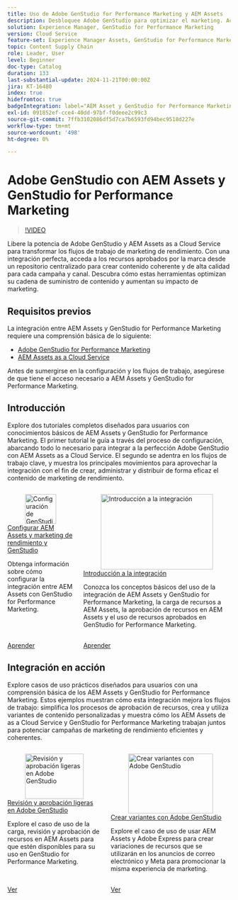 ```yaml
---
title: Uso de Adobe GenStudio for Performance Marketing y AEM Assets
description: Desbloquee Adobe GenStudio para optimizar el marketing. Acceda a recursos aprobados por la marca y cree contenido coherente y de alta calidad en todos los canales.
solution: Experience Manager, GenStudio for Performance Marketing
version: Cloud Service
feature-set: Experience Manager Assets, GenStudio for Performance Marketing
topic: Content Supply Chain
role: Leader, User
level: Beginner
doc-type: Catalog
duration: 133
last-substantial-update: 2024-11-21T00:00:00Z
jira: KT-16480
index: true
hidefromtoc: true
badgeIntegration: label="AEM Asset y GenStudio for Performance Marketing" type="positive"
exl-id: 091852ef-cce4-40dd-97bf-f0deee2c99c3
source-git-commit: 7ffb3102086df5d7ca7b6593fd94bec9518d227e
workflow-type: tm+mt
source-wordcount: '498'
ht-degree: 0%

---
```


# Adobe GenStudio con AEM Assets y GenStudio for Performance Marketing

>[!VIDEO](https://video.tv.adobe.com/v/3439263/?learn=on)

Libere la potencia de Adobe GenStudio y AEM Assets as a Cloud Service para transformar los flujos de trabajo de marketing de rendimiento. Con una integración perfecta, acceda a los recursos aprobados por la marca desde un repositorio centralizado para crear contenido coherente y de alta calidad para cada campaña y canal. Descubra cómo estas herramientas optimizan su cadena de suministro de contenido y aumentan su impacto de marketing.

## Requisitos previos

La integración entre AEM Assets y GenStudio for Performance Marketing requiere una comprensión básica de lo siguiente:

* [Adobe GenStudio for Performance Marketing](https://experienceleague.adobe.com/en/browse/genstudio-for-performance-marketing)
* [AEM Assets as a Cloud Service](https://experienceleague.adobe.com/es/docs/experience-manager-cloud-service/content/assets/overview)

Antes de sumergirse en la configuración y los flujos de trabajo, asegúrese de que tiene el acceso necesario a AEM Assets y GenStudio for Performance Marketing.

## Introducción 

Explore dos tutoriales completos diseñados para usuarios con conocimientos básicos de AEM Assets y GenStudio for Performance Marketing. El primer tutorial le guía a través del proceso de configuración, abarcando todo lo necesario para integrar a la perfección Adobe GenStudio con AEM Assets as a Cloud Service. El segundo se adentra en los flujos de trabajo clave, y muestra los principales movimientos para aprovechar la integración con el fin de crear, administrar y distribuir de forma eficaz el contenido de marketing de rendimiento.

<!-- CARDS 

* https://experienceleague.adobe.com/en/docs/integrations-learn/experience-cloud/tutorials/genstudio-for-performance-marketing-experience-manager/setup
    {title=Set up GenStudio for Performance Marketing and AEM Assets}
    {cta=Learn}
    {image=https://experienceleague.adobe.com/en/docs/integrations-learn/experience-cloud/solution-categories/media_1f4cfd2b3f7e2e83862f8a00ce6fc4cd4b21650d1.png?width=2000&format=webply&optimize=medium}
* https://experienceleague.adobe.com/en/docs/integrations-learn/experience-cloud/tutorials/genstudio-for-performance-marketing-experience-manager/integration-walkthrough
    {title=Get started with the integration}
    {cta=Learn}

-->
<!-- START CARDS HTML - DO NOT MODIFY BY HAND -->
<div class="columns">
    <div class="column is-half-tablet is-half-desktop is-one-third-widescreen" aria-label="Set up GenStudio and Performance Marketing and AEM Assets">
        <div class="card" style="height: 100%; display: flex; flex-direction: column; height: 100%;">
            <div class="card-image">
                <figure class="image x-is-16by9">
                    <a href="https://experienceleague.adobe.com/en/docs/integrations-learn/experience-cloud/tutorials/genstudio-for-performance-marketing-experience-manager/setup" title="Configuración de GenStudio y AEM Assets de marketing y rendimiento" target="_blank" rel="referrer">
                        <img class="is-bordered-r-small" src="https://experienceleague.adobe.com/en/docs/integrations-learn/experience-cloud/solution-categories/media_1f4cfd2b3f7e2e83862f8a00ce6fc4cd4b21650d1.png?width=400&format=webply&optimize=medium" alt="Configuración de GenStudio y AEM Assets de marketing y rendimiento"
                             style="width: 100%; aspect-ratio: 16 / 9; object-fit: cover; overflow: hidden; display: block; margin: auto;">
                    </a>
                </figure>
            </div>
            <div class="card-content is-padded-small" style="display: flex; flex-direction: column; flex-grow: 1; justify-content: space-between;">
                <div class="top-card-content">
                    <p class="headline is-size-6 has-text-weight-bold">
                        <a href="https://experienceleague.adobe.com/en/docs/integrations-learn/experience-cloud/tutorials/genstudio-for-performance-marketing-experience-manager/setup" target="_blank" rel="referrer" title="Configuración de GenStudio y AEM Assets de marketing y rendimiento">Configurar AEM Assets y marketing de rendimiento y GenStudio</a>
                    </p>
                    <p class="is-size-6">Obtenga información sobre cómo configurar la integración entre AEM Assets con GenStudio for Performance Marketing.</p>
                </div>
                <a href="https://experienceleague.adobe.com/en/docs/integrations-learn/experience-cloud/tutorials/genstudio-for-performance-marketing-experience-manager/setup" target="_blank" rel="referrer" class="spectrum-Button spectrum-Button--outline spectrum-Button--primary spectrum-Button--sizeM" style="align-self: flex-start; margin-top: 1rem;">
                    <span class="spectrum-Button-label has-no-wrap has-text-weight-bold">Aprender</span>
                </a>
            </div>
        </div>
    </div>
    <div class="column is-half-tablet is-half-desktop is-one-third-widescreen" aria-label="Get started with the integration">
        <div class="card" style="height: 100%; display: flex; flex-direction: column; height: 100%;">
            <div class="card-image">
                <figure class="image x-is-16by9">
                    <a href="https://experienceleague.adobe.com/en/docs/integrations-learn/experience-cloud/tutorials/genstudio-for-performance-marketing-experience-manager/integration-walkthrough" title="Introducción a la integración" target="_blank" rel="referrer">
                        <img class="is-bordered-r-small" src="https://video.tv.adobe.com/v/3439264/?format=jpeg&nocache=1733416518352" alt="Introducción a la integración"
                             style="width: 100%; aspect-ratio: 16 / 9; object-fit: cover; overflow: hidden; display: block; margin: auto;">
                    </a>
                </figure>
            </div>
            <div class="card-content is-padded-small" style="display: flex; flex-direction: column; flex-grow: 1; justify-content: space-between;">
                <div class="top-card-content">
                    <p class="headline is-size-6 has-text-weight-bold">
                        <a href="https://experienceleague.adobe.com/en/docs/integrations-learn/experience-cloud/tutorials/genstudio-for-performance-marketing-experience-manager/integration-walkthrough" target="_blank" rel="referrer" title="Introducción a la integración">Introducción a la integración</a>
                    </p>
                    <p class="is-size-6">Conozca los conceptos básicos del uso de la integración de AEM Assets y GenStudio for Performance Marketing, la carga de recursos a AEM Assets, la aprobación de recursos en AEM Assets y el uso de recursos aprobados en GenStudio for Performance Marketing.</p>
                </div>
                <a href="https://experienceleague.adobe.com/en/docs/integrations-learn/experience-cloud/tutorials/genstudio-for-performance-marketing-experience-manager/integration-walkthrough" target="_blank" rel="referrer" class="spectrum-Button spectrum-Button--outline spectrum-Button--primary spectrum-Button--sizeM" style="align-self: flex-start; margin-top: 1rem;">
                    <span class="spectrum-Button-label has-no-wrap has-text-weight-bold">Aprender</span>
                </a>
            </div>
        </div>
    </div>
</div>
<!-- END CARDS HTML - DO NOT MODIFY BY HAND -->

## Integración en acción

Explore casos de uso prácticos diseñados para usuarios con una comprensión básica de los AEM Assets y GenStudio for Performance Marketing. Estos ejemplos muestran cómo esta integración mejora los flujos de trabajo: simplifica los procesos de aprobación de recursos, crea y utiliza variantes de contenido personalizadas y muestra cómo los AEM Assets de as a Cloud Service y GenStudio for Performance Marketing trabajan juntos para potenciar campañas de marketing de rendimiento eficientes y coherentes.

<!-- CARDS 

* https://experienceleague.adobe.com/en/docs/integrations-learn/experience-cloud/tutorials/genstudio-for-performance-marketing-experience-manager/use-cases/use-case-1
* https://experienceleague.adobe.com/en/docs/integrations-learn/experience-cloud/tutorials/genstudio-for-performance-marketing-experience-manager/use-cases/use-case-2

-->
<!-- START CARDS HTML - DO NOT MODIFY BY HAND -->
<div class="columns">
    <div class="column is-half-tablet is-half-desktop is-one-third-widescreen" aria-label="Lightweight review and approval in Adobe GenStudio">
        <div class="card" style="height: 100%; display: flex; flex-direction: column; height: 100%;">
            <div class="card-image">
                <figure class="image x-is-16by9">
                    <a href="https://experienceleague.adobe.com/en/docs/integrations-learn/experience-cloud/tutorials/genstudio-for-performance-marketing-experience-manager/use-cases/use-case-1" title="Revisión y aprobación ligeras en Adobe GenStudio" target="_blank" rel="referrer">
                        <img class="is-bordered-r-small" src="https://video.tv.adobe.com/v/3439265/?format=jpeg&nocache=1733416518715" alt="Revisión y aprobación ligeras en Adobe GenStudio"
                             style="width: 100%; aspect-ratio: 16 / 9; object-fit: cover; overflow: hidden; display: block; margin: auto;">
                    </a>
                </figure>
            </div>
            <div class="card-content is-padded-small" style="display: flex; flex-direction: column; flex-grow: 1; justify-content: space-between;">
                <div class="top-card-content">
                    <p class="headline is-size-6 has-text-weight-bold">
                        <a href="https://experienceleague.adobe.com/en/docs/integrations-learn/experience-cloud/tutorials/genstudio-for-performance-marketing-experience-manager/use-cases/use-case-1" target="_blank" rel="referrer" title="Revisión y aprobación ligeras en Adobe GenStudio">Revisión y aprobación ligeras en Adobe GenStudio</a>
                    </p>
                    <p class="is-size-6">Explore el caso de uso de la carga, revisión y aprobación de recursos en AEM Assets para que estén disponibles para su uso en GenStudio for Performance Marketing.</p>
                </div>
                <a href="https://experienceleague.adobe.com/en/docs/integrations-learn/experience-cloud/tutorials/genstudio-for-performance-marketing-experience-manager/use-cases/use-case-1" target="_blank" rel="referrer" class="spectrum-Button spectrum-Button--outline spectrum-Button--primary spectrum-Button--sizeM" style="align-self: flex-start; margin-top: 1rem;">
                    <span class="spectrum-Button-label has-no-wrap has-text-weight-bold">Ver</span>
                </a>
            </div>
        </div>
    </div>
    <div class="column is-half-tablet is-half-desktop is-one-third-widescreen" aria-label="Create variants with Adobe GenStudio">
        <div class="card" style="height: 100%; display: flex; flex-direction: column; height: 100%;">
            <div class="card-image">
                <figure class="image x-is-16by9">
                    <a href="https://experienceleague.adobe.com/en/docs/integrations-learn/experience-cloud/tutorials/genstudio-for-performance-marketing-experience-manager/use-cases/use-case-2" title="Crear variantes con Adobe GenStudio" target="_blank" rel="referrer">
                        <img class="is-bordered-r-small" src="https://video.tv.adobe.com/v/3439266/?format=jpeg&nocache=1733416518722" alt="Crear variantes con Adobe GenStudio"
                             style="width: 100%; aspect-ratio: 16 / 9; object-fit: cover; overflow: hidden; display: block; margin: auto;">
                    </a>
                </figure>
            </div>
            <div class="card-content is-padded-small" style="display: flex; flex-direction: column; flex-grow: 1; justify-content: space-between;">
                <div class="top-card-content">
                    <p class="headline is-size-6 has-text-weight-bold">
                        <a href="https://experienceleague.adobe.com/en/docs/integrations-learn/experience-cloud/tutorials/genstudio-for-performance-marketing-experience-manager/use-cases/use-case-2" target="_blank" rel="referrer" title="Crear variantes con Adobe GenStudio">Crear variantes con Adobe GenStudio</a>
                    </p>
                    <p class="is-size-6">Explore el caso de uso de usar AEM Assets y Adobe Express para crear variaciones de recursos que se utilizarán en los anuncios de correo electrónico y Meta para promocionar la misma experiencia de marketing.</p>
                </div>
                <a href="https://experienceleague.adobe.com/en/docs/integrations-learn/experience-cloud/tutorials/genstudio-for-performance-marketing-experience-manager/use-cases/use-case-2" target="_blank" rel="referrer" class="spectrum-Button spectrum-Button--outline spectrum-Button--primary spectrum-Button--sizeM" style="align-self: flex-start; margin-top: 1rem;">
                    <span class="spectrum-Button-label has-no-wrap has-text-weight-bold">Ver</span>
                </a>
            </div>
        </div>
    </div>
</div>
<!-- END CARDS HTML - DO NOT MODIFY BY HAND -->


<br/>
<br/>
